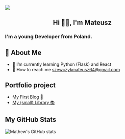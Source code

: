 ![](https://camo.githubusercontent.com/f6decabc6a509fd6d5d8a1053fedc3ad96458e223c6a9f8f312d125b6e833c7b/68747470733a2f2f692e696d6775722e636f6d2f6958754c3148472e706e67)
<h2 style="text-align: center;"> Hi 🙋‍♂️, I'm Mateusz </h2>
<h3> I'm a young Developer from Poland.</h3>

## 👦 About Me 
- 🧠 I’m currently learning Python (Flask) and React
- 📩 How to reach me szewczykmateusz64@gmail.com

## Portfolio project
- [My First Blog 📖](https://github.com/Wolanin00/My_First_Blog)
- [My (small) Library 📚](https://github.com/Wolanin00/My_Library)

## My GitHub Stats
![Mathew's GitHub stats](https://github-readme-stats.vercel.app/api?username=Wolanin00&show_icons=true&theme=default)
